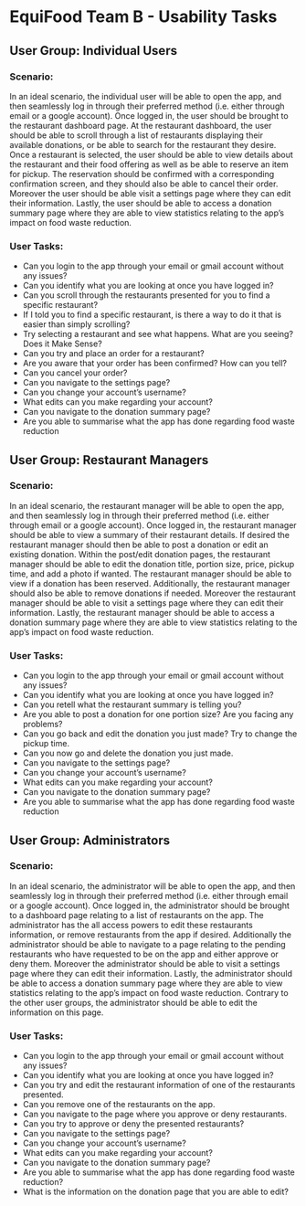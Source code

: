 # EquiFood Team B - Usability Tasks
## User Group: Individual Users
### Scenario: 
In an ideal scenario, the individual user will be able to open the app, and then seamlessly log in through their preferred method (i.e. either through email or a google account). Once logged in, the user should be brought to the restaurant dashboard page. At the restaurant dashboard, the user should be able to scroll through a list of restaurants displaying their available donations, or be able to search for the restaurant they desire. Once a restaurant is selected, the user should be able to view details about the restaurant and their food offering as well as be able to reserve an item for pickup. The reservation should be confirmed with a corresponding confirmation screen, and they should also be able to cancel their order. Moreover the user should be able visit a settings page where they can edit their information. Lastly, the user should be able to access a donation summary page where they are able to view statistics relating to the app’s impact on food waste reduction.

### User Tasks:
- Can you login to the app through your email or gmail account without any issues?
- Can you identify what you are looking at once you have logged in?
- Can you scroll through the restaurants presented for you to find a specific restaurant?
- If I told you to find a specific restaurant, is there a way to do it that is easier than simply scrolling?
- Try selecting a restaurant and see what happens. What are you seeing? Does it Make Sense?
- Can you try and place an order for a restaurant?
- Are you aware that your order has been confirmed? How can you tell?
- Can you cancel your order?
- Can you navigate to the settings page?
- Can you change your account’s username?
- What edits can you make regarding your account?
- Can you navigate to the donation summary page?
- Are you able to summarise what the app has done regarding food waste reduction

## User Group: Restaurant Managers
### Scenario: 
In an ideal scenario, the restaurant manager will be able to open the app, and then seamlessly log in through their preferred method (i.e. either through email or a google account). Once logged in, the restaurant manager should be able to view a summary of their restaurant details. If desired the restaurant manager should then be able to post a donation or edit an existing donation. Within the post/edit donation pages, the restaurant manager should be able to edit the donation title, portion size, price, pickup time, and add a photo if wanted. The restaurant manager should be able to view if a donation has been reserved. Additionally, the restaurant manager should also be able to remove donations if needed. Moreover the restaurant manager should be able to visit a settings page where they can edit their information. Lastly, the restaurant manager should be able to access a donation summary page where they are able to view statistics relating to the app’s impact on food waste reduction.

### User Tasks:
- Can you login to the app through your email or gmail account without any issues?
- Can you identify what you are looking at once you have logged in?
- Can you retell what the restaurant summary is telling you?
- Are you able to post a donation for one portion size? Are you facing any problems?
- Can you go back and edit the donation you just made? Try to change the pickup time.
- Can you now go and delete the donation you just made.
- Can you navigate to the settings page?
- Can you change your account’s username?
- What edits can you make regarding your account?
- Can you navigate to the donation summary page?
- Are you able to summarise what the app has done regarding food waste reduction

## User Group: Administrators
### Scenario: 
In an ideal scenario, the administrator will be able to open the app, and then seamlessly log in through their preferred method (i.e. either through email or a google account). Once logged in, the administrator should be brought to a dashboard page relating to a list of restaurants on the app. The administrator has the all access powers to edit these restaurants information, or remove restaurants from the app if desired. Additionally the administrator should be able to navigate to a page relating to the pending restaurants who have requested to be on the app and either approve or deny them. Moreover the administrator should be able to visit a settings page where they can edit their information. Lastly, the administrator should be able to access a donation summary page where they are able to view statistics relating to the app’s impact on food waste reduction. Contrary to the other user groups, the administrator should be able to edit the information on this page. 

### User Tasks:
- Can you login to the app through your email or gmail account without any issues?
- Can you identify what you are looking at once you have logged in?
- Can you try and edit the restaurant information of one of the restaurants presented.
- Can you remove one of the restaurants on the app.
- Can you navigate to the page where you approve or deny restaurants.
- Can you try to approve or deny the presented restaurants? 
- Can you navigate to the settings page?
- Can you change your account’s username?
- What edits can you make regarding your account?
- Can you navigate to the donation summary page?
- Are you able to summarise what the app has done regarding food waste reduction?
- What is the information on the donation page that you are able to edit?
